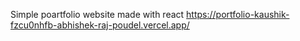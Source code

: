 Simple poartfolio website made with react
https://portfolio-kaushik-fzcu0nhfb-abhishek-raj-poudel.vercel.app/
